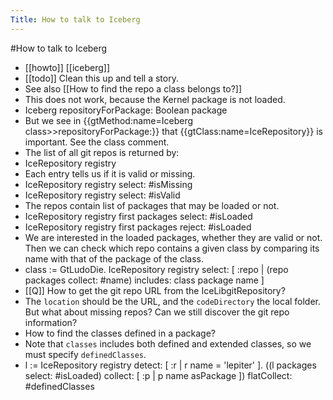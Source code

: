 ---Title: How to talk to Iceberg---#How to talk to Iceberg- [[howto]] [[iceberg]]- [[todo]] Clean this up and tell a story.- See also [[How to find the repo a class belongs to?]]- This does not work, because the Kernel package is not loaded.- Iceberg repositoryForPackage: Boolean package- But we see in {{gtMethod:name=Iceberg class>>repositoryForPackage:}}  that {{gtClass:name=IceRepository}} is important. See the class comment.- The list of all git repos is returned by:- IceRepository registry- Each entry tells us if it is valid or missing.- IceRepository registry select: #isMissing- IceRepository registry select: #isValid- The repos contain list of packages that may be loaded or not.- IceRepository registry first packages select: #isLoaded- IceRepository registry first packages reject: #isLoaded- We are interested in the loaded packages, whether they are valid or not. Then we can check which repo contains a given class by comparing its name with that of the package of the class.- class := GtLudoDie.IceRepository registry	select: [ :repo | (repo packages collect: #name) includes: class package name ]- [[Q]] How to get the git repo URL from the IceLibgitRepository?- The `location` should be the URL, and the `codeDirectory` the local folder. But what about missing repos? Can we still discover the git repo information?- How to find the classes defined in a package?- Note that `classes` includes both defined and extended classes, so we must specify `definedClasses`.- l := IceRepository registry detect: [ :r | r name = 'lepiter' ].((l packages select: #isLoaded) 	collect: [ :p | p name asPackage ])	flatCollect: #definedClasses